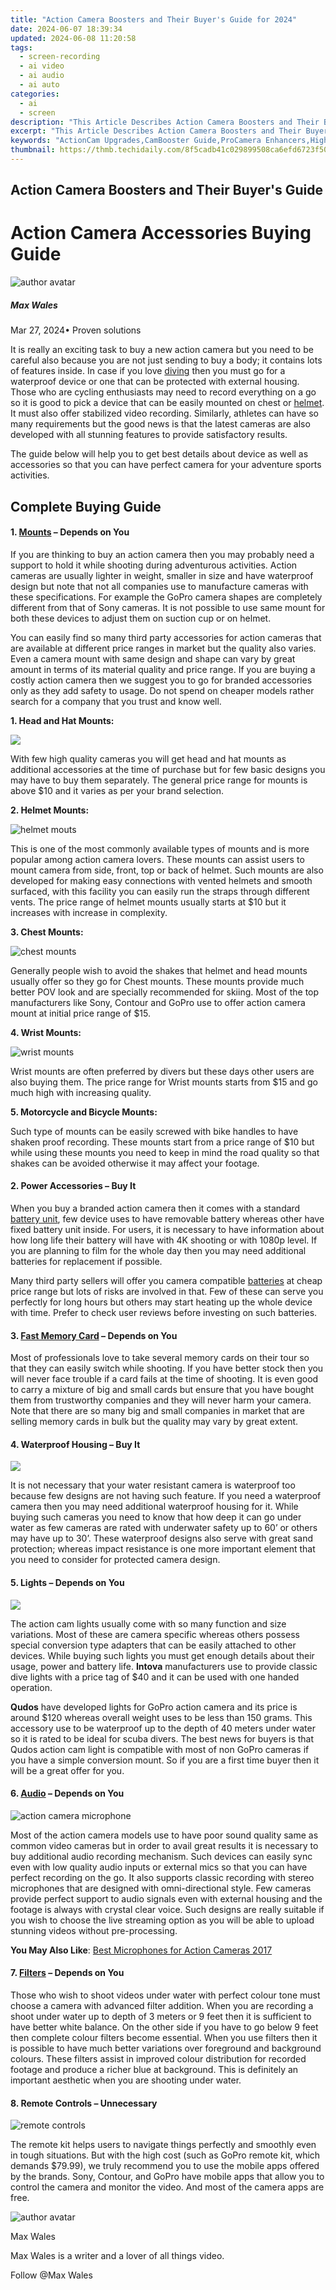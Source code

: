 ```yaml
---
title: "Action Camera Boosters and Their Buyer's Guide for 2024"
date: 2024-06-07 18:39:34
updated: 2024-06-08 11:20:58
tags: 
  - screen-recording
  - ai video
  - ai audio
  - ai auto
categories: 
  - ai
  - screen
description: "This Article Describes Action Camera Boosters and Their Buyer's Guide for 2024"
excerpt: "This Article Describes Action Camera Boosters and Their Buyer's Guide for 2024"
keywords: "ActionCam Upgrades,CamBooster Guide,ProCamera Enhancers,HighRes CamTops,Videocam LiftKit,StreamCam PowerUp,DroneCam Boosters"
thumbnail: https://thmb.techidaily.com/8f5cadb41c029899508ca6efd6723f50f45c76c5999800100c8f4f1fd518b7be.jpg
---
```


## Action Camera Boosters and Their Buyer's Guide

# Action Camera Accessories Buying Guide

![author avatar](https://images.wondershare.com/filmora/article-images/max-wales-author.jpg)

##### Max Wales

 Mar 27, 2024• Proven solutions

 It is really an exciting task to buy a new action camera but you need to be careful also because you are not just sending to buy a body; it contains lots of features inside. In case if you love [diving](https://tools.techidaily.com/wondershare/filmora/download/) then you must go for a waterproof device or one that can be protected with external housing. Those who are cycling enthusiasts may need to record everything on a go so it is good to pick a device that can be easily mounted on chest or [helmet](https://tools.techidaily.com/wondershare/filmora/download/). It must also offer stabilized video recording. Similarly, athletes can have so many requirements but the good news is that the latest cameras are also developed with all stunning features to provide satisfactory results.

 The guide below will help you to get best details about device as well as accessories so that you can have perfect camera for your adventure sports activities.

## Complete Buying Guide

#### 1\. [Mounts](https://tools.techidaily.com/wondershare/filmora/download/) – Depends on You

 If you are thinking to buy an action camera then you may probably need a support to hold it while shooting during adventurous activities. Action cameras are usually lighter in weight, smaller in size and have waterproof design but note that not all companies use to manufacture cameras with these specifications. For example the GoPro camera shapes are completely different from that of Sony cameras. It is not possible to use same mount for both these devices to adjust them on suction cup or on helmet.

 You can easily find so many third party accessories for action cameras that are available at different price ranges in market but the quality also varies. Even a camera mount with same design and shape can vary by great amount in terms of its material quality and price range. If you are buying a costly action camera then we suggest you to go for branded accessories only as they add safety to usage. Do not spend on cheaper models rather search for a company that you trust and know well.

**1\. Head and Hat Mounts:**

![](https://images.wondershare.com/filmora/article-images/head-and-hat-mounts.jpg)

 With few high quality cameras you will get head and hat mounts as additional accessories at the time of purchase but for few basic designs you may have to buy them separately. The general price range for mounts is above $10 and it varies as per your brand selection.

**2\. Helmet Mounts:**

![helmet mouts](https://images.wondershare.com/filmora/article-images/helmet-mouts.jpg)

 This is one of the most commonly available types of mounts and is more popular among action camera lovers. These mounts can assist users to mount camera from side, front, top or back of helmet. Such mounts are also developed for making easy connections with vented helmets and smooth surfaced, with this facility you can easily run the straps through different vents. The price range of helmet mounts usually starts at $10 but it increases with increase in complexity.

**3\. Chest Mounts:**

![chest mounts](https://images.wondershare.com/filmora/article-images/chest-mounts.jpg)

 Generally people wish to avoid the shakes that helmet and head mounts usually offer so they go for Chest mounts. These mounts provide much better POV look and are specially recommended for skiing. Most of the top manufacturers like Sony, Contour and GoPro use to offer action camera mount at initial price range of $15.

**4\. Wrist Mounts:**

![wrist mounts](https://images.wondershare.com/filmora/article-images/wrist-mounts.jpg)

 Wrist mounts are often preferred by divers but these days other users are also buying them. The price range for Wrist mounts starts from $15 and go much high with increasing quality.

**5\. Motorcycle and Bicycle Mounts:**

 Such type of mounts can be easily screwed with bike handles to have shaken proof recording. These mounts start from a price range of $10 but while using these mounts you need to keep in mind the road quality so that shakes can be avoided otherwise it may affect your footage.

#### 2\. Power Accessories – Buy It

 When you buy a branded action camera then it comes with a standard [battery unit](https://tools.techidaily.com/wondershare/filmora/download/), few device uses to have removable battery whereas other have fixed battery unit inside. For users, it is necessary to have information about how long life their battery will have with 4K shooting or with 1080p level. If you are planning to film for the whole day then you may need additional batteries for replacement if possible.

 Many third party sellers will offer you camera compatible [batteries](https://tools.techidaily.com/wondershare/filmora/download/) at cheap price range but lots of risks are involved in that. Few of these can serve you perfectly for long hours but others may start heating up the whole device with time. Prefer to check user reviews before investing on such batteries.

#### 3\. [Fast Memory Card](https://tools.techidaily.com/wondershare/filmora/download/) – Depends on You

 Most of professionals love to take several memory cards on their tour so that they can easily switch while shooting. If you have better stock then you will never face trouble if a card fails at the time of shooting. It is even good to carry a mixture of big and small cards but ensure that you have bought them from trustworthy companies and they will never harm your camera. Note that there are so many big and small companies in market that are selling memory cards in bulk but the quality may vary by great extent.

#### 4\. Waterproof Housing – Buy It

![](https://images.wondershare.com/filmora/article-images/waterproof-housing.jpg)

 It is not necessary that your water resistant camera is waterproof too because few designs are not having such feature. If you need a waterproof camera then you may need additional waterproof housing for it. While buying such cameras you need to know that how deep it can go under water as few cameras are rated with underwater safety up to 60’ or others may have up to 30’. These waterproof designs also serve with great sand protection; whereas impact resistance is one more important element that you need to consider for protected camera design.

#### 5\. Lights – Depends on You

![](https://images.wondershare.com/filmora/article-images/action-camera-lights.jpg)

 The action cam lights usually come with so many function and size variations. Most of these are camera specific whereas others possess special conversion type adapters that can be easily attached to other devices. While buying such lights you must get enough details about their usage, power and battery life. **Intova** manufacturers use to provide classic dive lights with a price tag of $40 and it can be used with one handed operation.

**Qudos** have developed lights for GoPro action camera and its price is around $120 whereas overall weight uses to be less than 150 grams. This accessory use to be waterproof up to the depth of 40 meters under water so it is rated to be ideal for scuba divers. The best news for buyers is that Qudos action cam light is compatible with most of non GoPro cameras if you have a simple conversion mount. So if you are a first time buyer then it will be a great offer for you.

#### 6\. [Audio](https://tools.techidaily.com/wondershare/filmora/download/) – Depends on You

![action camera microphone](https://images.wondershare.com/filmora/article-images/action-camera-microphone.jpg)

 Most of the action camera models use to have poor sound quality same as common video cameras but in order to avail great results it is necessary to buy additional audio recording mechanism. Such devices can easily sync even with low quality audio inputs or external mics so that you can have perfect recording on the go. It also supports classic recording with stereo microphones that are designed with omni-directional style. Few cameras provide perfect support to audio signals even with external housing and the footage is always with crystal clear voice. Such designs are really suitable if you wish to choose the live streaming option as you will be able to upload stunning videos without pre-processing.

**You May Also Like**: [Best Microphones for Action Cameras 2017]( https://filmora.wondershare.com/action-camera/best-mics-for-action-cameras.html)

#### 7\. [Filters]( https://filmora.wondershare.com/action-camera/gopro-filters-for-underwater-shooting.html) – Depends on You

 Those who wish to shoot videos under water with perfect colour tone must choose a camera with advanced filter addition. When you are recording a shoot under water up to depth of 3 meters or 9 feet then it is sufficient to have better white balance. On the other side if you have to go below 9 feet then complete colour filters become essential. When you use filters then it is possible to have much better variations over foreground and background colours. These filters assist in improved colour distribution for recorded footage and produce a richer blue at background. This is definitely an important aesthetic when you are shooting under water.

#### 8\. Remote Controls – Unnecessary

![remote controls](https://images.wondershare.com/filmora/article-images/remote-controls.jpg)

 The remote kit helps users to navigate things perfectly and smoothly even in tough situations. But with the high cost (such as GoPro remote kit, which demands $79.99), we truly recommend you to use the mobile apps offered by the brands. Sony, Contour, and GoPro have mobile apps that allow you to control the camera and monitor the video. And most of the camera apps are free.

![author avatar](https://images.wondershare.com/filmora/article-images/max-wales-author.jpg)

Max Wales

Max Wales is a writer and a lover of all things video.

Follow @Max Wales


<ins class="adsbygoogle"
     style="display:block"
     data-ad-format="autorelaxed"
     data-ad-client="ca-pub-7571918770474297"
     data-ad-slot="1223367746"></ins>



<ins class="adsbygoogle"
     style="display:block"
     data-ad-client="ca-pub-7571918770474297"
     data-ad-slot="8358498916"
     data-ad-format="auto"
     data-full-width-responsive="true"></ins>


